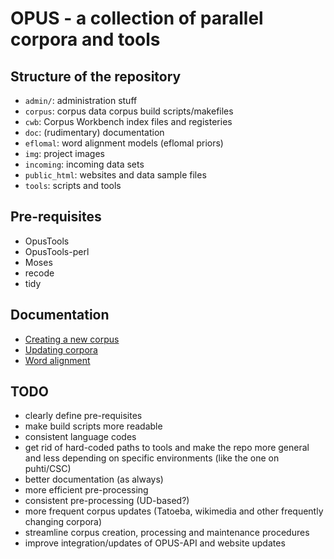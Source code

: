 
# OPUS - a collection of parallel corpora and tools


## Structure of the repository

* `admin/`: administration stuff
* `corpus`: corpus data corpus build scripts/makefiles
* `cwb`: Corpus Workbench index files and registeries
* `doc`: (rudimentary) documentation
* `eflomal`: word alignment models (eflomal priors)
* `img`: project images
* `incoming`: incoming data sets
* `public_html`: websites and data sample files
* `tools`: scripts and tools


## Pre-requisites

* OpusTools
* OpusTools-perl
* Moses
* recode
* tidy


## Documentation


* [Creating a new corpus](blob/master/doc/create-corpus.md)
* [Updating corpora](blob/master/doc/update-corpus.md)
* [Word alignment](blob/master/doc/wordalign.md)


## TODO

* clearly define pre-requisites
* make build scripts more readable
* consistent language codes
* get rid of hard-coded paths to tools and make the repo more general and less depending on specific environments (like the one on puhti/CSC)
* better documentation (as always)
* more efficient pre-processing
* consistent pre-processing (UD-based?)
* more frequent corpus updates (Tatoeba, wikimedia and other frequently changing corpora)
* streamline corpus creation, processing and maintenance procedures
* improve integration/updates of OPUS-API and website updates
